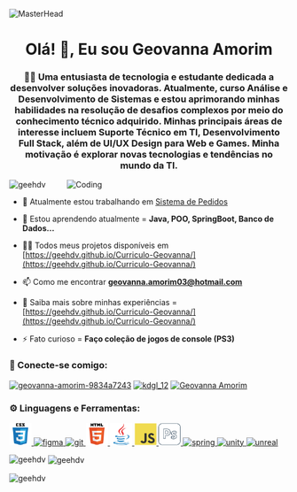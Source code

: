 ![MasterHead](https://github.com/user-attachments/assets/663e0610-5025-4131-b457-877e3d4d2214)





<h1 align="center"> Olá! 👋, Eu sou Geovanna Amorim</h1>
<h3 align="center"> 👩‍💻  Uma entusiasta de tecnologia e estudante dedicada a desenvolver soluções inovadoras. Atualmente, curso Análise e Desenvolvimento de Sistemas e estou aprimorando minhas habilidades na resolução de desafios complexos por meio do conhecimento técnico adquirido. Minhas principais áreas de interesse incluem Suporte Técnico em TI, Desenvolvimento Full Stack, além de UI/UX Design para Web e Games. Minha motivação é explorar novas tecnologias e tendências no mundo da TI.</h3>

<img align="right" alt="Coding" width = "400" src="https://camo.githubusercontent.com/fe9c58fcf5f2230be260ea1f9e5f588f3ad0c332cead570a9b48e8baaec68bd7/68747470733a2f2f6d656469612e67697068792e636f6d2f6d656469612f3458586f384137434957316c5a476764686d2f67697068792e676966">

<p align="left"> <img src="https://komarev.com/ghpvc/?username=geehdv&label=Profile%20views&color=0e75b6&style=flat" alt="geehdv" /> </p>

- 🔭 Atualmente estou trabalhando em [Sistema de Pedidos](https://github.com/GeehDV/TavernaEncantada)

- 🌱 Estou aprendendo atualmente = **Java, POO, SpringBoot, Banco de Dados...**

- 👨‍💻 Todos meus projetos disponíveis em [https://geehdv.github.io/Curriculo-Geovanna/](https://geehdv.github.io/Curriculo-Geovanna/)

- 📫 Como me encontrar **geovanna.amorim03@hotmail.com**

- 📄 Saiba mais sobre minhas experiências = [https://geehdv.github.io/Curriculo-Geovanna/](https://geehdv.github.io/Curriculo-Geovanna/)

- ⚡ Fato curioso = **Faço coleção de jogos de console (PS3)**

<h3 align="left">📲 Conecte-se comigo:</h3>
<p align="left">
<a href="https://www.linkedin.com/in/geovanna-amorim-9834a7243/" target="blank"><img align="center" src="https://raw.githubusercontent.com/rahuldkjain/github-profile-readme-generator/master/src/images/icons/Social/linked-in-alt.svg" alt="geovanna-amorim-9834a7243" height="30" width="40" /></a>
<a href="https://www.instagram.com/kdgl_12/?locale=gb&hl=am-et" target="blank"><img align="center" src="https://raw.githubusercontent.com/rahuldkjain/github-profile-readme-generator/master/src/images/icons/Social/instagram.svg" alt="kdgl_12" height="30" width="40" /></a>
<a href="https://www.behance.net/geovannaamorim2" target="blank"><img align="center" src="https://raw.githubusercontent.com/rahuldkjain/github-profile-readme-generator/master/src/images/icons/Social/behance.svg" alt="Geovanna Amorim" height="30" width="40" /></a>
</p>

<h3 align="left">⚙️ Linguagens e Ferramentas: </h3>
<p align="left"> 
<a href="https://www.w3schools.com/css/" target="_blank" rel="noreferrer"> <img src="https://raw.githubusercontent.com/devicons/devicon/master/icons/css3/css3-original-wordmark.svg" alt="css3" width="40" height="40"/> </a> 
<a href="https://www.figma.com/" target="_blank" rel="noreferrer"> <img src="https://www.vectorlogo.zone/logos/figma/figma-icon.svg" alt="figma" width="40" height="40"/> </a> 
<a href="https://git-scm.com/" target="_blank" rel="noreferrer"> <img src="https://www.vectorlogo.zone/logos/git-scm/git-scm-icon.svg" alt="git" width="40" height="40"/> </a> 
<a href="https://www.w3.org/html/" target="_blank" rel="noreferrer"> <img src="https://raw.githubusercontent.com/devicons/devicon/master/icons/html5/html5-original-wordmark.svg" alt="html5" width="40" height="40"/> </a> 
<a href="https://www.java.com" target="_blank" rel="noreferrer"> <img src="https://raw.githubusercontent.com/devicons/devicon/master/icons/java/java-original.svg" alt="java" width="40" height="40"/> </a> 
<a href="https://developer.mozilla.org/en-US/docs/Web/JavaScript" target="_blank" rel="noreferrer"> <img src="https://raw.githubusercontent.com/devicons/devicon/master/icons/javascript/javascript-original.svg" alt="javascript" width="40" height="40"/> </a> 
<a href="https://www.photoshop.com/en" target="_blank" rel="noreferrer"> <img src="https://raw.githubusercontent.com/devicons/devicon/master/icons/photoshop/photoshop-line.svg" alt="photoshop" width="40" height="40"/> </a> 
<a href="https://spring.io/" target="_blank" rel="noreferrer"> <img src="https://www.vectorlogo.zone/logos/springio/springio-icon.svg" alt="spring" width="40" height="40"/> </a> 
<a href="https://unity.com/" target="_blank" rel="noreferrer"> <img src="https://www.vectorlogo.zone/logos/unity3d/unity3d-icon.svg" alt="unity" width="40" height="40"/> </a> 
<a href="https://unrealengine.com/" target="_blank" rel="noreferrer"> <img src="https://raw.githubusercontent.com/kenangundogan/fontisto/036b7eca71aab1bef8e6a0518f7329f13ed62f6b/icons/svg/brand/unreal-engine.svg" alt="unreal" width="40" height="40"/> </a> 
</p>

<p><img align="left" src="https://github-readme-stats.vercel.app/api/top-langs?username=geehdv&show_icons=true&locale=en&layout=compact" alt="geehdv" /></p>

<p>&nbsp;<img align="center" src="https://github-readme-stats.vercel.app/api?username=geehdv&show_icons=true&locale=en" alt="geehdv" /></p>

<p><img align="center" src="https://github-readme-streak-stats.herokuapp.com/?user=geehdv&" alt="geehdv" /></p>
